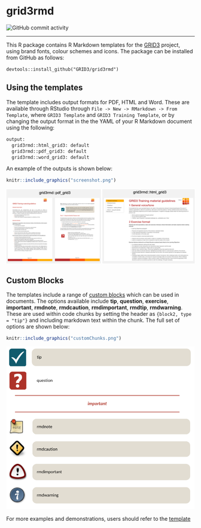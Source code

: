 
# grid3rmd

![GitHub commit
activity](https://img.shields.io/badge/Status-Work%20In%20Progress-orange.svg)

-----

This R package contains R Markdown templates for the
[GRID3](http://grid3.org/) project, using brand fonts, colour schemes
and icons. The package can be installed from GitHub as follows:

    devtools::install_github("GRID3/grid3rmd")

## Using the templates

The template includes output formats for PDF, HTML and Word. These are
available through RStudio through `File -> New -> RMarkdown -> From
Template`, where `GRID3 Template` and `GRID3 Training Template`, or by
changing the output format in the the YAML of your R Markdown document
using the following:

    output:
      grid3rmd::html_grid3: default
      grid3rmd::pdf_grid3: default
      grid3rmd::word_grid3: default

An example of the outputs is shown below:

``` r
knitr::include_graphics("screenshot.png")
```

<img src="screenshot.png" width="1966" />

## Custom Blocks

The templates include a range of [custom
blocks](https://bookdown.org/yihui/bookdown/custom-blocks.html) which
can be used in documents. The options available include **tip**,
**question**, **exercise**, **important**, **rmdnote**, **rmdcaution**,
**rmdimportant**, **rmdtip**, **rmdwarning**. These are used within code
chunks by setting the header as `{block2, type = "tip"}` and including
markdown text within the chunk. The full set of options are shown below:

``` r
knitr::include_graphics("customChunks.png")
```

<img src="customChunks.png" width="932" />

For more examples and demonstrations, users should refer to the
[template](https://github.com/GRID3/grid3rmd/blob/master/inst/rmarkdown/templates/gridTraining/skeleton/skeleton.Rmd)
